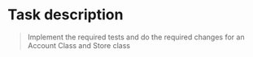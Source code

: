 # Task description
> Implement the required tests and do the required changes for an Account Class and Store class
